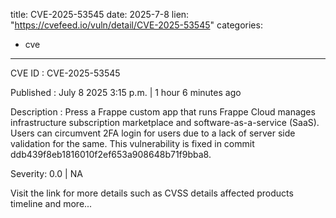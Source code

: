  
title: CVE-2025-53545
date: 2025-7-8
lien: "https://cvefeed.io/vuln/detail/CVE-2025-53545"
categories:
  - cve
---

CVE ID : CVE-2025-53545

Published :  July 8
2025
3:15 p.m. | 1 hour
6 minutes ago

Description : Press
a Frappe custom app that runs Frappe Cloud
manages infrastructure
subscription
marketplace
and software-as-a-service (SaaS). Users can circumvent 2FA login for users due to a lack of server side validation for the same. This vulnerability is fixed in commit ddb439f8eb1816010f2ef653a908648b71f9bba8.

Severity: 0.0 | NA

Visit the link for more details
such as CVSS details
affected products
timeline
and more...
